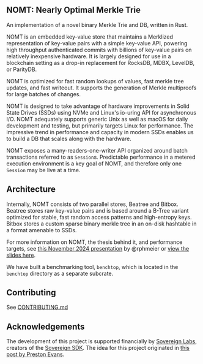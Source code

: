 ## NOMT: Nearly Optimal Merkle Trie

An implementation of a novel binary Merkle Trie and DB, written in Rust.

NOMT is an embedded key-value store that maintains a Merklized representation of key-value pairs with a simple key-value API, powering high throughput authenticated commits with billions of key-value pairs on relatively inexpensive hardware. It is largely designed for use in a blockchain setting as a drop-in replacement for RocksDB, MDBX, LevelDB, or ParityDB.

NOMT is optimized for fast random lookups of values, fast merkle tree updates, and fast writeout. It supports the generation of Merkle multiproofs for large batches of changes.

NOMT is designed to take advantage of hardware improvements in Solid State Drives (SSDs) using NVMe and Linux's io-uring API for asynchronous I/O. NOMT adequately supports generic Unix as well as macOS for daily development and testing, but primarily targets Linux for performance. The impressive trend in performance and capacity in modern SSDs enables us to build a DB that scales along with the hardware.

NOMT exposes a many-readers-one-writer API organized around batch transactions referred to as `Session`s. Predictable performance in a metered execution environment is a key goal of NOMT, and therefore only one `Session` may be live at a time.

## Architecture

Internally, NOMT consists of two parallel stores, Beatree and Bitbox. Beatree stores raw key-value pairs and is based around a B-Tree variant optimized for stable, fast random access patterns and high-entropy keys. Bitbox stores a custom sparse binary merkle tree in an on-disk hashtable in a format amenable to SSDs.

For more information on NOMT, the thesis behind it, and performance targets, see [this November 2024 presentation](https://x.com/TheKusamarian/status/1855477208762261910) by @rphmeier or [view the slides here](https://hackmd.io/@Xo-wxO7bQkKidH1LrqACsw/rkG0lmjWyg#/).

We have built a benchmarking tool, `benchtop`, which is located in the `benchtop` directory as a separate subcrate.

## Contributing

See [CONTRIBUTING.md](docs/CONTRIBUTING.md)

## Acknowledgements

The development of this project is supported financially by [Sovereign Labs](https://www.sovereign.xyz/), creators of the [Sovereign SDK](https://github.com/Sovereign-Labs/sovereign-sdk/). The idea for this project originated in [this post by Preston Evans](https://sovereign.mirror.xyz/jfx_cJ_15saejG9ZuQWjnGnG-NfahbazQH98i1J3NN8).
